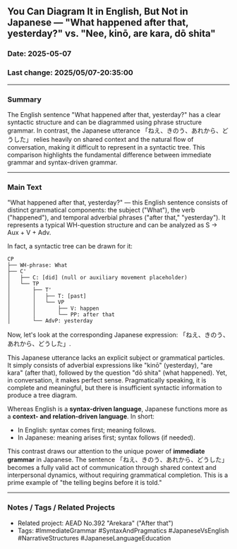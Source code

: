 ## You Can Diagram It in English, But Not in Japanese — "What happened after that, yesterday?" vs. "Nee, kinō, are kara, dō shita"

### Date: 2025-05-07

### Last change: 2025/05/07-20:35:00

---

### Summary

The English sentence "What happened after that, yesterday?" has a clear syntactic structure and can be diagrammed using phrase structure grammar. In contrast, the Japanese utterance 「ねえ、きのう、あれから、どうした」 relies heavily on shared context and the natural flow of conversation, making it difficult to represent in a syntactic tree. This comparison highlights the fundamental difference between immediate grammar and syntax-driven grammar.

---

### Main Text

"What happened after that, yesterday?" — this English sentence consists of distinct grammatical components: the subject ("What"), the verb ("happened"), and temporal adverbial phrases ("after that," "yesterday"). It represents a typical WH-question structure and can be analyzed as S → Aux + V + Adv.

In fact, a syntactic tree can be drawn for it:

```
CP
├── WH-phrase: What
├── C'
│   ├── C: [did] (null or auxiliary movement placeholder)
│   └── TP
│       ├── T'
│       │   ├── T: [past]
│       │   └── VP
│       │       ├── V: happen
│       │       └── PP: after that
│       └── AdvP: yesterday
```

Now, let's look at the corresponding Japanese expression: 「ねえ、きのう、あれから、どうした」.

This Japanese utterance lacks an explicit subject or grammatical particles. It simply consists of adverbial expressions like "kinō" (yesterday), "are kara" (after that), followed by the question "dō shita" (what happened). Yet, in conversation, it makes perfect sense. Pragmatically speaking, it is complete and meaningful, but there is insufficient syntactic information to produce a tree diagram.

Whereas English is a **syntax-driven language**, Japanese functions more as a **context- and relation-driven language**. In short:

- In English: syntax comes first; meaning follows.
- In Japanese: meaning arises first; syntax follows (if needed).

This contrast draws our attention to the unique power of **immediate grammar** in Japanese. The sentence 「ねえ、きのう、あれから、どうした」 becomes a fully valid act of communication through shared context and interpersonal dynamics, without requiring grammatical completion. This is a prime example of "the telling begins before it is told."

---

### Notes / Tags / Related Projects

- Related project: AEAD No.392 "Arekara" ("After that")
- Tags: #ImmediateGrammar #SyntaxAndPragmatics #JapaneseVsEnglish #NarrativeStructures #JapaneseLanguageEducation

